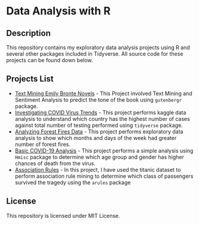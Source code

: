 # Data Analysis with R
## Description
This repository contains my exploratory data analysis projects using R and several other packages included in Tidyverse. All source code for these projects can be found down below.

## Projects List
- [Text Mining Emily Bronte Novels](https://github.com/namithadeshpande/Data-Analysis-with-R/blob/master/Emily_bronte.R) - This Project involved Text Mining and Sentiment Analysis to predict the tone of the book using `gutenbergr` package. 
- [Investigating COVID Virus Trends](https://github.com/namithadeshpande/Data-Analysis-with-R/blob/master/Investigating-COVID-Virus-Trends.Rmd) - This project performs kaggle data analysis to understand which country has the highest number of cases against total number of testing performed using `tidyverse` package. 
- [Analyzing Forest Fires Data](https://github.com/namithadeshpande/Data-Analysis-with-R/blob/master/Analyzing-Forest-Fire-Data.Rmd) - This project performs exploratory data analysis to show which months and days of the week had greater number of forest fires. 
- [Basic COVID-19 Analysis](https://github.com/namithadeshpande/Data-Analysis-with-R/blob/master/Basic_COVID_Analysis.Rmd) - This project performs a simple analysis using `Hmisc` package to determine which age group and gender has higher chances of death from the virus.
- [Association Rules](https://github.com/namithadeshpande/Data-Analysis-with-R/blob/master/Association_Rules.Rmd) - In this project, I have used the titanic dataset to perform association rule mining to determine which class of passengers survived the tragedy using the `arules` package

## License
This repository is licensed under MIT License. 
